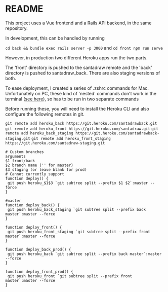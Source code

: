 # README

This project uses a Vue frontend and a Rails API backend, in the same repository.
 
 In development, this can be handled by running 
 
 `cd back && bundle exec rails server -p 3000`
 and
 `cd front npm run serve`
 
 However, in production two different Heroku apps run the two parts.
 
 The 'front' directory is pushed to the santadraw remote and the 'back' directory is pushed to santadraw_back. There are also staging versions of both.
 
 To ease deployment, I created a series of .zshrc commands for Mac.
 Unfortunately on PC, these kind of 'nested' commands don't work in the terminal ([see here](https://stackoverflow.com/a/28904116/8940624)), so has to be run in two separate commands
 
 
 
 Before running these, you will need to install the Heroku CLI and also configure the following remotes in git.  
 
 `git remote add heroku_back https://git.heroku.com/santadrawback.git`
 `git remote add heroku_front https://git.heroku.com/santadraw.git`
 `git remote add heroku_back_staging https://git.heroku.com/santadrawback-staging.git`
 `git remote add heroku_front_staging https://git.heroku.com/santadraw-staging.git`
 
 
 ```
# Custom branches
arguments 
$1 front/back 
$2 branch name ('' for master)
$3 staging (or leave blank for prod)
# Cannot currently support 
function deploy() {
  git push heroku_$1$3 `git subtree split --prefix $1 $2`:master --force
}

#master
function deploy_back() {
  git push heroku_back_staging `git subtree split --prefix back master`:master --force
}

function deploy_front() {
  git push heroku_front_staging `git subtree split --prefix front master`:master --force
}

function deploy_back_prod() {
  git push heroku_back `git subtree split --prefix back master`:master --force
}

function deploy_front_prod() {
  git push heroku_front `git subtree split --prefix front master`:master --force
}


```